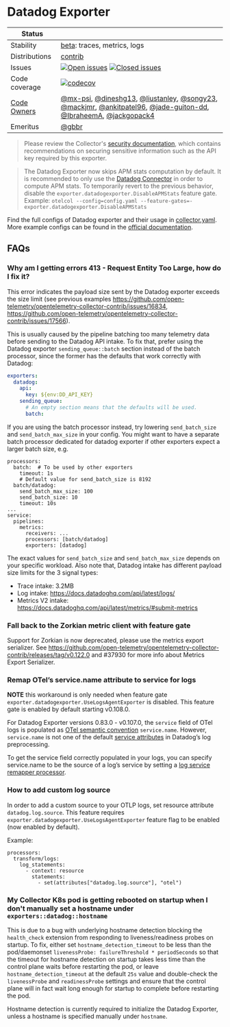 # Datadog Exporter

<!-- status autogenerated section -->
| Status        |           |
| ------------- |-----------|
| Stability     | [beta]: traces, metrics, logs   |
| Distributions | [contrib] |
| Issues        | [![Open issues](https://img.shields.io/github/issues-search/open-telemetry/opentelemetry-collector-contrib?query=is%3Aissue%20is%3Aopen%20label%3Aexporter%2Fdatadog%20&label=open&color=orange&logo=opentelemetry)](https://github.com/open-telemetry/opentelemetry-collector-contrib/issues?q=is%3Aopen+is%3Aissue+label%3Aexporter%2Fdatadog) [![Closed issues](https://img.shields.io/github/issues-search/open-telemetry/opentelemetry-collector-contrib?query=is%3Aissue%20is%3Aclosed%20label%3Aexporter%2Fdatadog%20&label=closed&color=blue&logo=opentelemetry)](https://github.com/open-telemetry/opentelemetry-collector-contrib/issues?q=is%3Aclosed+is%3Aissue+label%3Aexporter%2Fdatadog) |
| Code coverage | [![codecov](https://codecov.io/github/open-telemetry/opentelemetry-collector-contrib/graph/main/badge.svg?component=exporter_datadog)](https://app.codecov.io/gh/open-telemetry/opentelemetry-collector-contrib/tree/main/?components%5B0%5D=exporter_datadog&displayType=list) |
| [Code Owners](https://github.com/open-telemetry/opentelemetry-collector-contrib/blob/main/CONTRIBUTING.md#becoming-a-code-owner)    | [@mx-psi](https://www.github.com/mx-psi), [@dineshg13](https://www.github.com/dineshg13), [@liustanley](https://www.github.com/liustanley), [@songy23](https://www.github.com/songy23), [@mackjmr](https://www.github.com/mackjmr), [@ankitpatel96](https://www.github.com/ankitpatel96), [@jade-guiton-dd](https://www.github.com/jade-guiton-dd), [@IbraheemA](https://www.github.com/IbraheemA), [@jackgopack4](https://www.github.com/jackgopack4) |
| Emeritus      | [@gbbr](https://www.github.com/gbbr) |

[beta]: https://github.com/open-telemetry/opentelemetry-collector/blob/main/docs/component-stability.md#beta
[contrib]: https://github.com/open-telemetry/opentelemetry-collector-releases/tree/main/distributions/otelcol-contrib
<!-- end autogenerated section -->

> Please review the Collector's [security documentation](https://github.com/open-telemetry/opentelemetry-collector/blob/main/docs/security-best-practices.md), which contains recommendations on securing sensitive information such as the API key required by this exporter.

> The Datadog Exporter now skips APM stats computation by default. It is recommended to only use the [Datadog Connector](https://github.com/open-telemetry/opentelemetry-collector-contrib/tree/main/connector/datadogconnector) in order to compute APM stats.
> To temporarily revert to the previous behavior, disable the `exporter.datadogexporter.DisableAPMStats` feature gate. Example: `otelcol --config=config.yaml --feature-gates=-exporter.datadogexporter.DisableAPMStats`

Find the full configs of Datadog exporter and their usage in [collector.yaml](./examples/collector.yaml). More example configs can be found in the [official documentation](https://docs.datadoghq.com/opentelemetry/setup/collector_exporter/).

## FAQs

### Why am I getting errors 413 - Request Entity Too Large, how do I fix it?

This error indicates the payload size sent by the Datadog exporter exceeds the size limit (see previous examples https://github.com/open-telemetry/opentelemetry-collector-contrib/issues/16834, https://github.com/open-telemetry/opentelemetry-collector-contrib/issues/17566).

This is usually caused by the pipeline batching too many telemetry data before sending to the Datadog API intake. To fix that, prefer using the Datadog exporter `sending_queue::batch` section instead of the batch processor, since the former has the defaults that work correctly with Datadog:

```yaml
exporters:
  datadog:
    api:
      key: ${env:DD_API_KEY}
    sending_queue:
      # An empty section means that the defaults will be used.
      batch:
```


If you are using the batch processor instead, try lowering `send_batch_size` and `send_batch_max_size` in your config. You might want to have a separate batch processor dedicated for datadog exporter if other exporters expect a larger batch size, e.g.
```
processors:
  batch:  # To be used by other exporters
    timeout: 1s
    # Default value for send_batch_size is 8192
  batch/datadog:
    send_batch_max_size: 100
    send_batch_size: 10
    timeout: 10s
...
service:
  pipelines:
    metrics:
      receivers: ...
      processors: [batch/datadog]
      exporters: [datadog]
```

The exact values for `send_batch_size` and `send_batch_max_size` depends on your specific workload. Also note that, Datadog intake has different payload size limits for the 3 signal types:
- Trace intake: 3.2MB
- Log intake: https://docs.datadoghq.com/api/latest/logs/
- Metrics V2 intake: https://docs.datadoghq.com/api/latest/metrics/#submit-metrics

### Fall back to the Zorkian metric client with feature gate

Support for Zorkian is now deprecated, please use the metrics export serializer. See https://github.com/open-telemetry/opentelemetry-collector-contrib/releases/tag/v0.122.0 and #37930 for more info about Metrics Export Serializer.

### Remap OTel’s service.name attribute to service for logs

**NOTE** this workaround is only needed when feature gate `exporter.datadogexporter.UseLogsAgentExporter` is disabled. This feature gate is enabled by default starting v0.108.0.

For Datadog Exporter versions 0.83.0 - v0.107.0, the `service` field of OTel logs is populated as [OTel semantic convention](https://opentelemetry.io/docs/specs/semconv/resource/#service) `service.name`. However, `service.name` is not one of the default [service attributes](https://docs.datadoghq.com/logs/log_configuration/pipelines/?tab=service#service-attribute) in Datadog’s log preprocessing.

To get the service field correctly populated in your logs, you can specify service.name to be the source of a log’s service by setting a [log service remapper processor](https://docs.datadoghq.com/logs/log_configuration/pipelines/?tab=service#service-attribute).

[beta]:https://github.com/open-telemetry/opentelemetry-collector#beta
[alpha]:https://github.com/open-telemetry/opentelemetry-collector#alpha
[contrib]:https://github.com/open-telemetry/opentelemetry-collector-releases/tree/main/distributions/otelcol-contrib
[AWS]:https://aws-otel.github.io/docs/partners/datadog

### How to add custom log source

In order to add a custom source to your OTLP logs, set resource attribute `datadog.log.source`. This feature requires `exporter.datadogexporter.UseLogsAgentExporter` feature flag to be enabled (now enabled by default).

Example:
```
processors:
  transform/logs:
    log_statements:
      - context: resource
        statements:
          - set(attributes["datadog.log.source"], "otel")
```

### My Collector K8s pod is getting rebooted on startup when I don't manually set a hostname under `exporters::datadog::hostname`

This is due to a bug with underlying hostname detection blocking the `health_check` extension from responding to liveness/readiness probes on startup. To fix, either set `hostname_detection_timeout` to be less than the pod/daemonset `livenessProbe: failureThreshold * periodSeconds` so that the timeout for hostname detection on startup takes less time than the control plane waits before restarting the pod, or leave `hostname_detection_timeout` at the default `25s` value and double-check the `livenessProbe` and `readinessProbe` settings and ensure that the control plane will in fact wait long enough for startup to complete before restarting the pod.

Hostname detection is currently required to initialize the Datadog Exporter, unless a hostname is specified manually under `hostname`.
